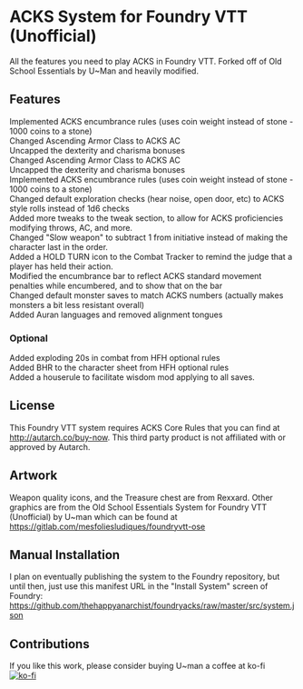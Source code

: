 # ACKS System for Foundry VTT (Unofficial)
All the features you need to play ACKS in Foundry VTT. Forked off of Old School Essentials by U~Man and heavily modified.

## Features
Implemented ACKS encumbrance rules (uses coin weight instead of stone - 1000 coins to a stone)\
Changed Ascending Armor Class to ACKS AC\
Uncapped the dexterity and charisma bonuses\
Changed Ascending Armor Class to ACKS AC\
Uncapped the dexterity and charisma bonuses\
Implemented ACKS encumbrance rules (uses coin weight instead of stone - 1000 coins to a stone)\
Changed default exploration checks (hear noise, open door, etc) to ACKS style rolls instead of 1d6 checks\
Added more tweaks to the tweak section, to allow for ACKS proficiencies modifying throws, AC, and more.\
Changed "Slow weapon" to subtract 1 from initiative instead of making the character last in the order.\
Added a HOLD TURN icon to the Combat Tracker to remind the judge that a player has held their action.\
Modified the encumbrance bar to reflect ACKS standard movement penalties while encumbered, and to show that on the bar\
Changed default monster saves to match ACKS numbers (actually makes monsters a bit less resistant overall)\
Added Auran languages and removed alignment tongues
### Optional
Added exploding 20s in combat from HFH optional rules\
Added BHR to the character sheet from HFH optional rules\
Added a houserule to facilitate wisdom mod applying to all saves.

## License
This Foundry VTT system requires ACKS Core Rules that you can find at http://autarch.co/buy-now.
This third party product is not affiliated with or approved by Autarch.

## Artwork
Weapon quality icons, and the Treasure chest are from Rexxard. Other graphics are from the Old School Essentials System for Foundry VTT (Unofficial) by U~man which can be found at https://gitlab.com/mesfoliesludiques/foundryvtt-ose

## Manual Installation
I plan on eventually publishing the system to the Foundry repository, but until then, just use this manifest URL in the "Install System" screen of Foundry:
https://github.com/thehappyanarchist/foundryacks/raw/master/src/system.json

## Contributions
If you like this work, please consider buying U~man a coffee at ko-fi\
[![ko-fi](https://www.ko-fi.com/img/githubbutton_sm.svg)](https://ko-fi.com/H2H21WMKA)
